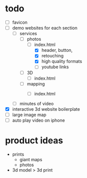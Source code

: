 # todo

* [ ] favicon
* [ ] demo websites for each section
  * [ ] services
    * [ ] photos
      * [ ] index.html
        * [x] header, button,
        * [x] retouching
        * [x] high quality formats
        * [ ] youtube links
    * [ ] 3D
      * [ ] index.html
    * [ ] mapping
      * [ ] index.html



  * [ ] minutes of video

* [x] interactive 3d website boilerplate
* [ ] large image map
* [ ] auto play video on iphone

# product ideas

* prints
  * giant maps
  * photos
* 3d model > 3d print
